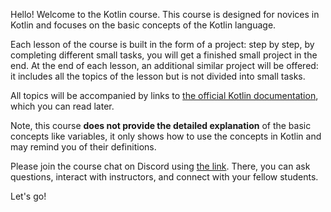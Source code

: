 Hello! Welcome to the Kotlin course.
This course is designed for novices in Kotlin
and focuses on the basic concepts of the Kotlin language.

Each lesson of the course is built in the form of a project:
step by step, by completing different small tasks,
you will get a finished small project in the end.
At the end of each lesson, an additional similar project will be offered:
it includes all the topics of the lesson but is not divided into small tasks.

All topics will be accompanied by links to [the official Kotlin documentation](https://kotlinlang.org/docs/home.html),
which you can read later.

Note, this course **does not provide the detailed explanation** of the basic concepts
like variables, it only shows how to use the concepts in Kotlin and may remind you of their definitions.

Please join the course chat on Discord using [the link](https://discord.gg/pN3kfttB). 
There, you can ask questions, interact with instructors, and connect with your fellow students.

Let's go!
